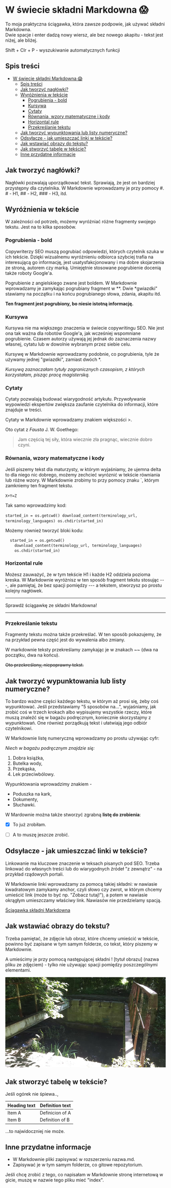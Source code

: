 # W świecie składni Markdowna 😱

To moja praktyczna ściągawka, która zawsze podpowie, jak używać składni Markdowna.  
Dwie spacje i enter dadzą nowy wiersz, ale bez nowego akapitu - tekst jest niżej, ale bliżej.

Shift + Clr + P - wyszukiwanie automatycznych funkcji

## Spis treści

- [W świecie składni Markdowna 😱](#w-świecie-składni-markdowna-)
  - [Spis treści](#spis-treści)
  - [Jak tworzyć nagłówki?](#jak-tworzyć-nagłówki)
  - [Wyróżnienia w tekście](#wyróżnienia-w-tekście)
    - [Pogrubienia - bold](#pogrubienia---bold)
    - [Kursywa](#kursywa)
    - [Cytaty](#cytaty)
    - [Równania, wzory matematyczne i kody](#równania-wzory-matematyczne-i-kody)
    - [Horizontal rule](#horizontal-rule)
    - [Przekreślanie tekstu](#przekreślanie-tekstu)
  - [Jak tworzyć wypunktowania lub listy numeryczne?](#jak-tworzyć-wypunktowania-lub-listy-numeryczne)
  - [Odsyłacze - jak umieszczać linki w tekście?](#odsyłacze---jak-umieszczać-linki-w-tekście)
  - [Jak wstawiać obrazy do tekstu?](#jak-wstawiać-obrazy-do-tekstu)
  - [Jak stworzyć tabelę w tekście?](#jak-stworzyć-tabelę-w-tekście)
  - [Inne przydatne informacje](#inne-przydatne-informacje)


## Jak tworzyć nagłówki?

Nagłówki pozwalają uporządkować tekst. Sprawiają, że jest on bardziej przystępny dla czytelnika. W Markdownie wprowadzamy je przy pomocy #. # - H1, ## - H2, ### - H3, itd.  

## Wyróżnienia w tekście

W zależności od potrzeb, możemy wyróżniać różne fragmenty swojego tekstu. Jest na to kilka sposobów. 

### Pogrubienia - bold

Copywriterzy SEO muszą pogrubiać odpowiedzi, których czytelnik szuka w ich tekście. Dzięki wizualnemu wyróżnieniu odbiorca szybciej trafia na interesującą go informację, jest usatysfakcjonowany i ma dobre skojarzenia ze stroną, autorem czy marką. Umiejętnie stosowane pogrubienie docenią także roboty Google'a.

Pogrubienie z angielskiego zwane jest boldem. W Markdownie wprowadzamy je zamykając pogrubiany fragment w **. Dwie *gwiazdki" stawiamy na początku i na końcu pogrubianego słowa, zdania, akapitu itd.

**Ten fragment jest pogrubiony, bo niesie istotną informację.**

### Kursywa

Kursywa nie ma większego znaczenia w świecie copywritingu SEO. Nie jest ona tak ważna dla robotów Google'a, jak wcześniej wspomniane pogrubienie. Czasem autorzy używają jej jednak do zaznaczenia nazwy własnej, cytatu lub w dowolnie wybranym przez siebie celu. 

Kursywę w Markdownie wprowadzamy podobnie, co pogrubienia, tyle że używamy jednej "gwiazdki", zamiast dwóch *.

*Kursywą zaznaczałam tytuły zagranicznych czasopism, z których korzystałam, pisząc pracę magisterską.*

### Cytaty

Cytaty pozwalają budować wiarygodność artykułu. Przywoływanie wypowiedzi ekspertów zwiększa zaufanie czytelnika do informacji, które znajduje w treści. 

Cytaty w Markdownie wprowadzamy znakiem większości >.

Oto cytat z *Fausta* J. W. Goethego:

> Jam częścią tej siły, która wiecznie zła pragnąc, wiecznie dobro czyni.

### Równania, wzory matematyczne i kody

Jeśli piszemy tekst dla maturzysty, w którym wyjaśniamy, że ujemna delta to dla niego nic dobrego, możemy zechcieć wyróznić w tekście równiania lub różne wzory. W Markdownie zrobimy to przy pomocy znaku `, którym zamkniemy ten fragment tekstu.

`X+Y=Z`

Tak samo wprowadzimy kod: 

`started_in = os.getcwd()
    download_content(terminology_url, terminology_languages)
    os.chdir(started_in)`

Możemy również tworzyć bloki kodu:

```
  started_in = os.getcwd()
    download_content(terminology_url, terminology_languages)
    os.chdir(started_in)
```

### Horizontal rule

Możesz zauważyć, że w tym tekście H1 i każde H2 oddziela pozioma kreska. W Markdownie wyróżnisz w ten sposób fragment tekstu stosując ---, ale pamiętaj, że bez spacji pomiędzy --- a tekstem, stworzysz po prostu kolejny nagłówek.

---

Sprawdź ściągawkę ze składni Markdowna!

---

### Przekreślanie tekstu

Fragmenty tekstu można także przekreślać. W ten sposób pokazujemy, że na przykład pewna część jest do wywalenia albo zmiany. 

W markdownie teksty przekreślamy zamykając je w znakach ~~ (dwa na początku, dwa na końcu).

~~Oto przekreślony, niepoprawny tekst.~~

## Jak tworzyć wypunktowania lub listy numeryczne?

To bardzo ważne części każdego tekstu, w którym aż prosi się, żeby coś wypunktować. Jeśli przedstawiamy "5 sposobów na...", wyjaśniamy, jak zrobić coś w trzech krokach albo wypisujemy wszystkie rzeczy, które muszą znaleźć się w bagażu podręcznym, koniecznie skorzystajmy z wypunktowań. One również porządkują tekst i ułatwiają jego odbiór czytelnikowi. 

W Markdownie listę numeryczną wprowadzamy po prostu używając cyfr:

*Niech w bagażu podręcznym znajdzie się:*
1. Dobra książka,
2. Butelka wody, 
3. Przekąska, 
4. Lek przeciwbólowy.

Wypunktowania wprowadzimy znakiem - 

* Poduszka na kark,
* Dokumenty,
* Słuchawki.

W Mardownie można także stworzyć zgrabną **listę do zrobienia**:

- [X] To już zrobiłam.
- [ ] A to muszę jeszcze zrobić.


## Odsyłacze - jak umieszczać linki w tekście?

Linkowanie ma kluczowe znaczenie w teksach pisanych pod SEO. Trzeba linkować do własnych treści lub do wiarygodnych źródeł "z zewnątrz" - na przykład rządowych portali. 

W Markdownie linki wprowadzamy za pomocą takiej składni: w nawiasie kwadratowym zamykamy anchor, czyli słowo czy zwrot, w którym chcemy umieścić link (może to być np. "Zobacz tutaj!"), a potem w nawiasie okrągłym umieszczamy właściwy link. Nawiasów nie przedzielamy spacją. 

[Ściągawka składni Markdowna](https://www.markdownguide.org/cheat-sheet/)

## Jak wstawiać obrazy do tekstu?

Trzeba pamiętać, że zdjęcie lub obraz, które chcemy umieścić w tekście, powinno być zapisane w tym samym folderze, co tekst, który piszemy w Markdownie. 

A umieścimy je przy pomocą następującej składni ! [tytuł obrazu] (nazwa pliku ze zdjęciem) - tylko nie używając spacji pomiędzy poszczególnymi elementami.

![mostek](mostek.jpg)

## Jak stworzyć tabelę w tekście?

Jeśli ogórek nie śpiewa..,

| Heading text | Definition text |
| ------------ | --------------- |
| Item A       | Definicion of A |
| Item B       | Definition of B |

...to najwidoczniej nie może.

## Inne przydatne informacje

- W Markdownie pliki zapisywać w rozszerzeniu nazwa.md. 
- Zapisywać je w tym samym folderze, co gitowe repozytorium.

Jeśli chcę zrobić z tego, co napisałam w Markdownie stronę internetową w gicie, muszę w nazwie tego pliku mieć "index".

